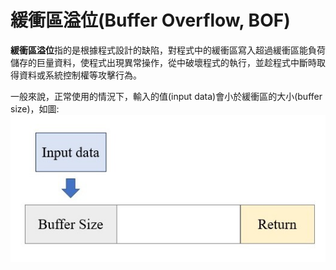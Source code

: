 # 緩衝區溢位(Buffer Overflow, BOF)

**緩衝區溢位**指的是根據程式設計的缺陷，對程式中的緩衝區寫入超過緩衝區能負荷儲存的巨量資料，使程式出現異常操作，從中破壞程式的執行，並趁程式中斷時取得資料或系統控制權等攻擊行為。

一般來說，正常使用的情況下，輸入的值(input data)會小於緩衝區的大小(buffer size)，如圖:![image](https://github.com/PenguinBear-cyber/The-Attack-and-Defense-of-Computer/blob/main/Practice/20211015/normal%20mode%20of%20%20input.jpg)
